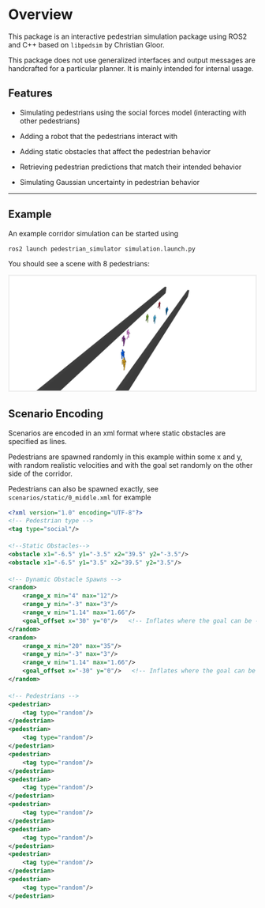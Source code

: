 # Overview
This package is an interactive pedestrian simulation package using ROS2 and C++ based on `libpedsim` by Christian Gloor. 

This package does not use generalized interfaces and output messages are handcrafted for a particular planner. It is mainly intended for internal usage.

## Features

- Simulating pedestrians using the social forces model (interacting with other pedestrians)

- Adding a robot that the pedestrians interact with

- Adding static obstacles that affect the pedestrian behavior

- Retrieving pedestrian predictions that match their intended behavior

- Simulating Gaussian uncertainty in pedestrian behavior


---
## Example
An example corridor simulation can be started using

```
ros2 launch pedestrian_simulator simulation.launch.py
```

You should see a scene with 8 pedestrians:

<img src="docs/example_simulation.png" alt="example" width="800"/>

## Scenario Encoding

Scenarios are encoded in an xml format where static obstacles are specified as lines. 

Pedestrians are spawned randomly in this example within some x and y, with random realistic velocities and with the goal set randomly on the other side of the corridor.

Pedestrians can also be spawned exactly, see `scenarios/static/0_middle.xml` for example

```xml
<?xml version="1.0" encoding="UTF-8"?>
<!-- Pedestrian type -->
<tag type="social"/> 

<!--Static Obstacles-->
<obstacle x1="-6.5" y1="-3.5" x2="39.5" y2="-3.5"/>
<obstacle x1="-6.5" y1="3.5" x2="39.5" y2="3.5"/>

<!-- Dynamic Obstacle Spawns -->
<random>
    <range_x min="4" max="12"/>
    <range_y min="-3" max="3"/>
    <range_v min="1.14" max="1.66"/>
    <goal_offset x="30" y="0"/>   <!-- Inflates where the goal can be -->
</random>
<random>
    <range_x min="20" max="35"/>
    <range_y min="-3" max="3"/>
    <range_v min="1.14" max="1.66"/>
    <goal_offset x="-30" y="0"/>   <!-- Inflates where the goal can be -->
</random>

<!-- Pedestrians -->
<pedestrian>
    <tag type="random"/>
</pedestrian>
<pedestrian>
    <tag type="random"/>
</pedestrian>
<pedestrian>
    <tag type="random"/>
</pedestrian>
<pedestrian>
    <tag type="random"/>
</pedestrian>
<pedestrian>
    <tag type="random"/>
</pedestrian>
<pedestrian>
    <tag type="random"/>
</pedestrian>
<pedestrian>
    <tag type="random"/>
</pedestrian>
<pedestrian>
    <tag type="random"/>
</pedestrian>
```